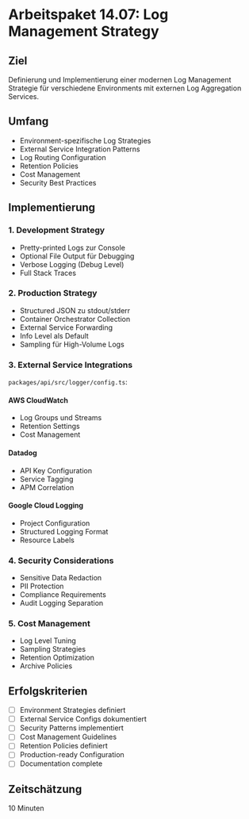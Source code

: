 # Arbeitspaket 14.07: Log Management Strategy

## Ziel
Definierung und Implementierung einer modernen Log Management Strategie für verschiedene Environments mit externen Log Aggregation Services.

## Umfang
- Environment-spezifische Log Strategies
- External Service Integration Patterns
- Log Routing Configuration
- Retention Policies
- Cost Management
- Security Best Practices

## Implementierung

### 1. Development Strategy
- Pretty-printed Logs zur Console
- Optional File Output für Debugging
- Verbose Logging (Debug Level)
- Full Stack Traces

### 2. Production Strategy
- Structured JSON zu stdout/stderr
- Container Orchestrator Collection
- External Service Forwarding
- Info Level als Default
- Sampling für High-Volume Logs

### 3. External Service Integrations
`packages/api/src/logger/config.ts`:

#### AWS CloudWatch
- Log Groups und Streams
- Retention Settings
- Cost Management

#### Datadog
- API Key Configuration
- Service Tagging
- APM Correlation

#### Google Cloud Logging
- Project Configuration
- Structured Logging Format
- Resource Labels

### 4. Security Considerations
- Sensitive Data Redaction
- PII Protection
- Compliance Requirements
- Audit Logging Separation

### 5. Cost Management
- Log Level Tuning
- Sampling Strategies
- Retention Optimization
- Archive Policies

## Erfolgskriterien
- [ ] Environment Strategies definiert
- [ ] External Service Configs dokumentiert
- [ ] Security Patterns implementiert
- [ ] Cost Management Guidelines
- [ ] Retention Policies definiert
- [ ] Production-ready Configuration
- [ ] Documentation complete

## Zeitschätzung
10 Minuten